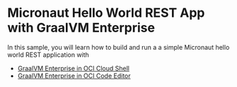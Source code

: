 # Micronaut Hello World REST App with GraalVM Enterprise

In this sample, you will learn how to build and run a a simple Micronaut hello world REST application with 

- [GraalVM Enterprise in OCI Cloud Shell](./README-Cloud-Shell.md)
- [GraalVM Enterprise in OCI Code Editor](https://github.com/oracle-devrel/oci-code-editor-samples/tree/main/java-samples/graalvmee-java-micronaut-hello-rest)